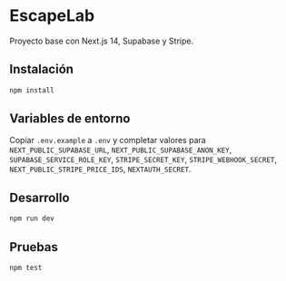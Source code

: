 # EscapeLab

Proyecto base con Next.js 14, Supabase y Stripe.

## Instalación

```bash
npm install
```

## Variables de entorno

Copiar `.env.example` a `.env` y completar valores para `NEXT_PUBLIC_SUPABASE_URL`, `NEXT_PUBLIC_SUPABASE_ANON_KEY`, `SUPABASE_SERVICE_ROLE_KEY`, `STRIPE_SECRET_KEY`, `STRIPE_WEBHOOK_SECRET`, `NEXT_PUBLIC_STRIPE_PRICE_IDS`, `NEXTAUTH_SECRET`.

## Desarrollo

```bash
npm run dev
```

## Pruebas

```bash
npm test
```
